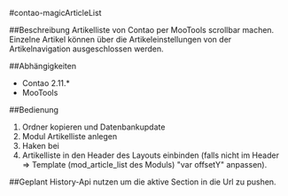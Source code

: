 #contao-magicArticleList

##Beschreibung
Artikelliste von Contao per MooTools scrollbar machen.
Einzelne Artikel können über die Artikeleinstellungen von der Artikelnavigation ausgeschlossen werden.

##Abhängigkeiten
- Contao 2.11.*
- MooTools

##Bedienung
1. Ordner kopieren und Datenbankupdate
2. Modul Artikelliste anlegen
3. Haken bei
4. Artikelliste in den Header des Layouts einbinden (falls nicht im Header => Template (mod_article_list des Moduls) "var offsetY" anpassen).

##Geplant
History-Api nutzen um die aktive Section in die Url zu pushen.